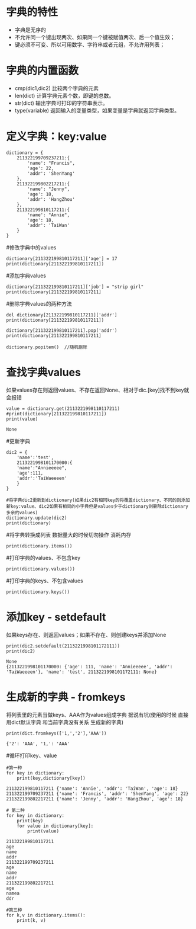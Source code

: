 # 字典的特性
- 字典是无序的
- 不允许同一个键出现两次、如果同一个键被赋值两次、后一个值生效；
- 键必须不可变、所以可用数字、字符串或者元组，不允许用列表；

# 字典的内置函数
- cmp(dic1,dic2)    比较两个字典的元素
- len(dict)         计算字典元素个数，即键的总数。
- str(dict)         输出字典可打印的字符串表示。
- type(variable)    返回输入的变量类型，如果变量是字典就返回字典类型。

# 定义字典：key:value
```
dictionary = {
    211322199709237211:{
        'name': "Francis",
        'age': 22,
        'addr': 'ShenYang'
    },
    211322199802217211:{
        'name': "Jenny",
        'age': 18,
        'addr': 'HangZhou'
    },
    211322199810117211:{
        'name': "Annie",
        'age': 18,
        'addr': 'TaiWan'
    }
}
```

#修改字典中的values
```
dictionary[211322199810117211]['age'] = 17
print(dictionary[211322199810117211])
```

#添加字典values
```
dictionary[211322199810117211]['job'] = "strip girl"
print(dictionary[211322199810117211]
```

#删除字典values的两种方法
```
del dictionary[211322199810117211]['addr']
print(dictionary[211322199810117211])

dictionary[211322199810117211].pop('addr')
print(dictionary[211322199810117211]

dictionary.popitem()  //随机删除
```

# 查找字典values
如果values存在则返回values、不存在返回None、相对于dic.[key]找不到key就会报错
```
value = dictionary.get(2113221998110117211)
#print(dictionary[211322199810117211])
print(value)

None
```

#更新字典
```
dic2 = {
    'name':'test',
    2113221998101170000:{
    'name':"Annieeeee",
    'age':111,
    'addr':'TaiWaeeeen'
    }
}

#将字典dic2更新到dictionary(如果dic2有相同key的将覆盖dictionary、不同的则添加新key:value、dic2如果有相同的小字典但是values少于dictionary则删除dictionary多余的values)
dictionary.update(dic2)
print(dictionary)
```

#将字典转换成列表
数据量大的时候切勿操作 消耗内存
```
print(dictionary.items())
```

#打印字典的values、不包含key
```
print(dictionary.values())
```

#打印字典的keys、不包含values
```
print(dictionary.keys())
```

# 添加key - setdefault
如果keys存在、则返回values；如果不存在、则创建keys并添加None
```
print(dic2.setdefault(2113221998101172111))
print(dic2)

None
{2113221998101170000: {'age': 111, 'name': 'Annieeeee', 'addr': 'TaiWaeeeen'}, 'name': 'test', 2113221998101172111: None}
```

# 生成新的字典 - fromkeys
将列表里的元素当做keys、AAA作为values组成字典  据说有坑(使用的时候 直接用dict默认字典  和当前字典没有关系  生成新的字典)
```
print(dict.fromkeys(['1,','2'],'AAA'))

{'2': 'AAA', '1,': 'AAA'
```

#循环打印key、value
```
#第一种
for key in dictionary:
    print(key,dictionary[key])

211322199810117211 {'name': 'Annie', 'addr': 'TaiWan', 'age': 18}
211322199709237211 {'name': 'Francis', 'addr': 'ShenYang', 'age': 22}
211322199802217211 {'name': 'Jenny', 'addr': 'HangZhou', 'age': 18}

# 第二种
for key in dictionary:
    print(key)
    for value in dictionary[key]:
        print(value)

211322199810117211
age
name
addr
211322199709237211
age
name
addr
211322199802217211
age
namea
ddr

#第三种
for k,v in dictionary.items():
    print(k, v)
```
